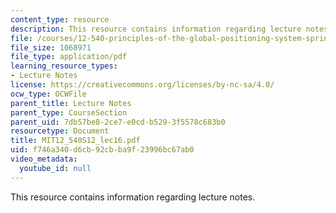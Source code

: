 ```yaml
---
content_type: resource
description: This resource contains information regarding lecture notes.
file: /courses/12-540-principles-of-the-global-positioning-system-spring-2012/f746a340d6cb92cbba9f23996bc67ab0_MIT12_540S12_lec16.pdf
file_size: 1068971
file_type: application/pdf
learning_resource_types:
- Lecture Notes
license: https://creativecommons.org/licenses/by-nc-sa/4.0/
ocw_type: OCWFile
parent_title: Lecture Notes
parent_type: CourseSection
parent_uid: 7db57be8-2ce7-e0cd-b529-3f5578c683b0
resourcetype: Document
title: MIT12_540S12_lec16.pdf
uid: f746a340-d6cb-92cb-ba9f-23996bc67ab0
video_metadata:
  youtube_id: null
---
```

This resource contains information regarding lecture notes.